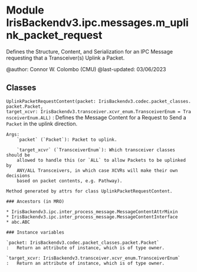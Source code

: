 Module IrisBackendv3.ipc.messages.m_uplink_packet_request
=========================================================
Defines the Structure, Content, and Serialization for an IPC Message
requesting that a Transceiver(s) Uplink a Packet.

@author: Connor W. Colombo (CMU)
@last-updated: 03/06/2023

Classes
-------

`UplinkPacketRequestContent(packet: IrisBackendv3.codec.packet_classes.packet.Packet, target_xcvr: IrisBackendv3.transceiver.xcvr_enum.TransceiverEnum = TransceiverEnum.ALL)`
:   Defines the Message Content for a Request to Send a `Packet` in the uplink 
    direction.
    
    Args:
        `packet` (`Packet`): Packet to uplink.
    
        `target_xcvr` (`TransceiverEnum`): Which transceiver classes should be
        allowed to handle this (or `ALL` to allow Packets to be uplinked by
        ANY/ALL Transceivers, in which case XCVRs will make their own decisions
        based on packet contents, e.g. Pathway).
    
    Method generated by attrs for class UplinkPacketRequestContent.

    ### Ancestors (in MRO)

    * IrisBackendv3.ipc.inter_process_message.MessageContentAttrMixin
    * IrisBackendv3.ipc.inter_process_message.MessageContentInterface
    * abc.ABC

    ### Instance variables

    `packet: IrisBackendv3.codec.packet_classes.packet.Packet`
    :   Return an attribute of instance, which is of type owner.

    `target_xcvr: IrisBackendv3.transceiver.xcvr_enum.TransceiverEnum`
    :   Return an attribute of instance, which is of type owner.
